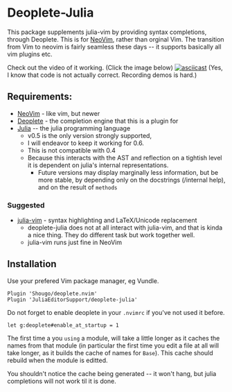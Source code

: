 # Deoplete-Julia 
This package supplements julia-vim by providing syntax completions, through Deoplete.
This is for [NeoVim](https://neovim.io/), rather than orginal Vim.
The transition from Vim to neovim is fairly seamless these days -- it supports basically all vim plugins etc.



Check out the video of it working. (Click the image below)
[![asciicast](https://asciinema.org/a/688g8iyhj1idrtz8ooptr6iso.png)](https://asciinema.org/a/688g8iyhj1idrtz8ooptr6iso)
(Yes, I know that code is not actually correct. Recording demos is hard.)


## Requirements:

 - [NeoVim](https://github.com/neovim/neovim) - like vim, but newer
 - [Deoplete](https://github.com/Shougo/deoplete.nvim) - the completion engine that this is a plugin for
 - [Julia](https://github.com/JuliaLang/julia) -- the julia programming language
    - v0.5 is the only version strongly supported, 
	- I will endeavor to keep it working for 0.6.
    - This is not compatible with 0.4
	- Because this interacts with the AST and reflection on a tightish level it is dependent on julia's internal representations.
    	- Future versions may display marginally less information, but be more stable, by depending only on the docstrings (/internal help), and on the result of `methods` 

### Suggested

 - [julia-vim](https://github.com/JuliaLang/julia-vim) - syntax highlighting and LaTeX/Unicode replacement
    - deoplete-julia does not at all interact with julia-vim, and that is kinda a nice thing. They do different task but work together well.
	- julia-vim runs just fine in NeoVim

## Installation
Use your prefered Vim package manager, eg Vundle.

```vimscript
Plugin 'Shougo/deoplete.nvim'
Plugin 'JuliaEditorSupport/deoplete-julia'
```

Do not forget to enable deoplete in your `.nvimrc` if you've not used it before.

```vimscript
let g:deoplete#enable_at_startup = 1
```


The first time a you `using` a module, will take a little longer as it caches the names from that module (in particular the first time you edit a file at all will take longer, as it builds the cache of names for `Base`).
This cache should rebuild when the module is editted.

You shouldn't notice the cache being generated -- it won't hang, but julia completions will not work til it is done.


